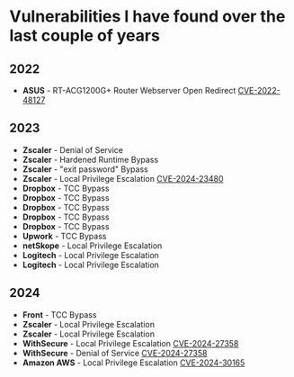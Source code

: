 # Vulnerabilities I have found over the last couple of years

## 2022

- **ASUS** - RT-ACG1200G+ Router Webserver Open Redirect [CVE-2022-48127](https://nvd.nist.gov/vuln/detail/CVE-2022-48127)

## 2023 

- **Zscaler** - Denial of Service
- **Zscaler** - Hardened Runtime Bypass
- **Zscaler** - "exit password" Bypass
- **Zscaler** - Local Privilege Escalation [CVE-2024-23480](https://nvd.nist.gov/vuln/detail/CVE-2024-23480)
- **Dropbox** - TCC Bypass
- **Dropbox** - TCC Bypass
- **Dropbox** - TCC Bypass
- **Dropbox** - TCC Bypass
- **Dropbox** - TCC Bypass
- **Upwork** - TCC Bypass
- **netSkope** - Local Privilege Escalation
- **Logitech** - Local Privilege Escalation
- **Logitech** - Local Privilege Escalation


## 2024

- **Front** - TCC Bypass 
- **Zscaler** - Local Privilege Escalation
- **Zscaler** - Local Privilege Escalation
- **WithSecure** - Local Privilege Escalation [CVE-2024-27358](https://nvd.nist.gov/vuln/detail/CVE-2024-27358)
- **WithSecure** - Denial of Service [CVE-2024-27358](https://nvd.nist.gov/vuln/detail/CVE-2024-27357)
- **Amazon AWS** - Local Privilege Escalation [CVE-2024-30165](https://nvd.nist.gov/vuln/detail/CVE-2024-30165)
